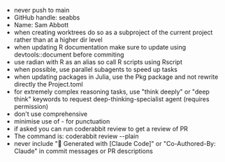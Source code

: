 - never push to main
- GitHub handle: seabbs
- Name: Sam Abbott
- when creating worktrees do so as a subproject of the current project rather than at a higher dir level
- when updating R documentation make sure to update using devtools::document before commiting
- use radian with R as an alias so call R scripts using Rscript
- when possible, use parallel subagents to speed up tasks
- when updating packages in Julia, use the Pkg package and not rewrite directly the Project.toml
- for extremely complex reasoning tasks, use "think deeply" or "deep think" keywords to request deep-thinking-specialist agent (requires permission)
- don't use comprehensive
- minimise use of - for punctuation
- if asked you can run coderabbit review to get a review of PR
- The command is: coderabbit review --plain
- never include "🤖 Generated with [Claude Code]" or "Co-Authored-By: Claude" in commit messages or PR descriptions